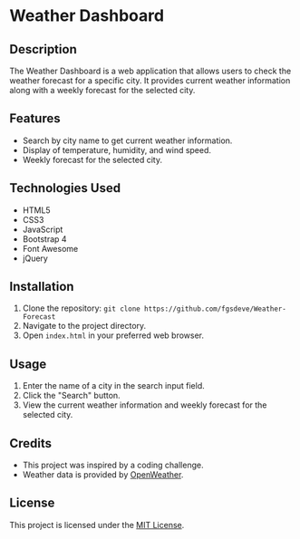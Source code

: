 # Weather Dashboard

## Description
The Weather Dashboard is a web application that allows users to check the weather forecast for a specific city. It provides current weather information along with a weekly forecast for the selected city.

## Features
- Search by city name to get current weather information.
- Display of temperature, humidity, and wind speed.
- Weekly forecast for the selected city.

## Technologies Used
- HTML5
- CSS3
- JavaScript
- Bootstrap 4
- Font Awesome
- jQuery

## Installation
1. Clone the repository: `git clone https://github.com/fgsdeve/Weather-Forecast`
2. Navigate to the project directory.
3. Open `index.html` in your preferred web browser.

## Usage
1. Enter the name of a city in the search input field.
2. Click the "Search" button.
3. View the current weather information and weekly forecast for the selected city.

## Credits
- This project was inspired by a coding challenge.
- Weather data is provided by [OpenWeather](https://openweathermap.org/).

## License
This project is licensed under the [MIT License](LICENSE).

